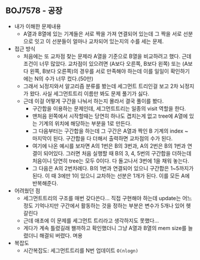 ## BOJ7578 - 공장

- 내가 이해한 문제내용
  - A열과 B열에 있는 기계들은 서로 짝을 가져 연결되어 있는데 그 짝을 서로 선분으로 잇고 이 선분들이 얼마나 교차되어 있는지의 수를 세는 문제.
- 접근 방식
  - 처음에는 또 교차점 찾는 문제라 A열을 기준으로 B열을 비교하려고 했다. 근데 조건이 너무 많았다. 교차점이 있으려면 (A보다 오른쪽, B보다 왼쪽) 또는 (A보다 왼쪽, B보다 오른쪽)의 경우를 서로 만족해야 하는데 이를 일일이 확인하기에는 N의 수가 너무 컸다.(50만)
  - 그래서 뇌정지와서 알고리즘 분류를 봤는데 세그먼트 트리인걸 보고 2차 뇌정지가 왔다. 사실 세그먼트트리 이름만 봐도 문제 풀기가 싫다.
  - 근데 이걸 어떻게 구간을 나눠서 하는지 몰라서 결국 풀이를 봤다.
    - 구간합을 이용하는 문제인데, 세그먼트트리는 일종의 visit 역할을 한다.
    - 맨처음 왼쪽에서 시작할때는 당연히 하나도 겹치는게 없고 tree에 A열에 있는 기계의 위치에 해당하는 부분을 1로 만든다.
    - 그 다음부터는 구간합을 하는데 그 구간은 A열과 짝인 B 기계의 index ~ 마지막이 된다. 구간합을 다 더해서 출력하면 교차점의 수가 된다.
    - 여기에 나온 예시를 보자면 A의 1번은 B의 3번과, A의 2번은 B의 1번과 연결이 되어있다. 그러면 처음 실행할 때 B의 3, 4, 5번의 구간합을 더하는데 처음이니 당연히 tree는 모두 0이다. 다 돌고나서 3번에 1을 채워 놓는다.
    - 그 다음은 A의 2번차례다. B의 1번과 연결되어 있으니 구간합은 1~5까지가 된다. 이 때 3에만 1이 있으니 교차하는 선분은 1개가 된다. 이를 모든 A에 반복해준다.
- 어려웠던 점
  - 세그먼트트리의 구조를 매번 갖다쓴다... 직접 구현해야 하는데 update는 어느정도 기억나지만 구간에서 활동하는 것을 정하는 부분은 변수가 5개나 있어 헷갈린다
  - 근데 애초에 이 문제를 세그먼트 트리라고 생각하지도 못했다...
  - 게다가 계속 틀렸길래 왤까하고 확인했더니 그냥 A열과 B열의 mem size를 늘렸더니 해결되 버렸다. 며용
- 복잡도
  - 시간복잡도: 세그먼트트리를 N번 업데이트 `O(nlogn)`

